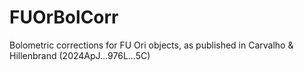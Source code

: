 # FUOrBolCorr
Bolometric corrections for FU Ori objects, as published in Carvalho &amp; Hillenbrand (2024ApJ...976L...5C)
